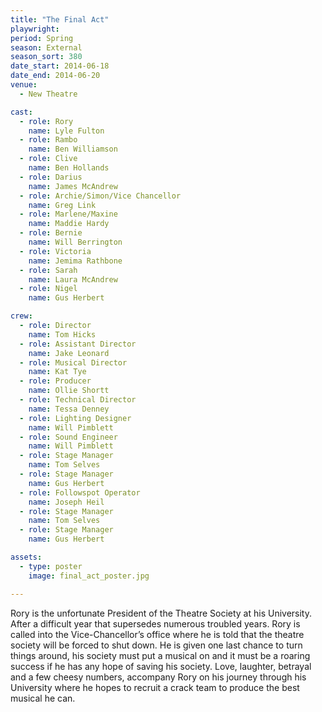 ```yaml
---
title: "The Final Act"
playwright:
period: Spring
season: External
season_sort: 380
date_start: 2014-06-18
date_end: 2014-06-20
venue:
  - New Theatre

cast:
  - role: Rory
    name: Lyle Fulton
  - role: Rambo
    name: Ben Williamson
  - role: Clive
    name: Ben Hollands
  - role: Darius
    name: James McAndrew
  - role: Archie/Simon/Vice Chancellor
    name: Greg Link
  - role: Marlene/Maxine
    name: Maddie Hardy
  - role: Bernie
    name: Will Berrington
  - role: Victoria
    name: Jemima Rathbone
  - role: Sarah
    name: Laura McAndrew
  - role: Nigel
    name: Gus Herbert

crew:
  - role: Director
    name: Tom Hicks
  - role: Assistant Director
    name: Jake Leonard
  - role: Musical Director
    name: Kat Tye
  - role: Producer
    name: Ollie Shortt
  - role: Technical Director
    name: Tessa Denney
  - role: Lighting Designer
    name: Will Pimblett
  - role: Sound Engineer
    name: Will Pimblett
  - role: Stage Manager
    name: Tom Selves
  - role: Stage Manager
    name: Gus Herbert
  - role: Followspot Operator
    name: Joseph Heil
  - role: Stage Manager
    name: Tom Selves
  - role: Stage Manager
    name: Gus Herbert

assets:
  - type: poster
    image: final_act_poster.jpg

---
```


Rory is the unfortunate President of the Theatre Society at his University. After a difficult year that supersedes numerous troubled years. Rory is called into the Vice-Chancellor’s office where he is told that the theatre society will be forced to shut down. He is given one last chance to turn things around, his society must put a musical on and it must be a roaring success if he has any hope of saving his society. Love, laughter, betrayal and a few cheesy numbers, accompany Rory on his journey through his University where he hopes to recruit a crack team to produce the best musical he can.
